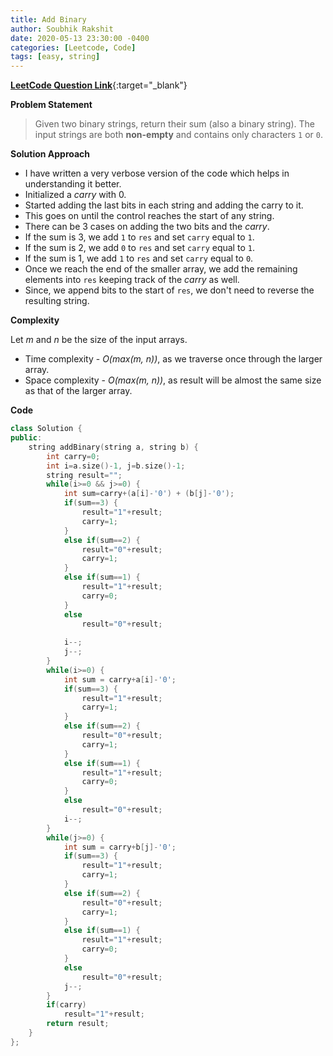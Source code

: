 ```yaml
---
title: Add Binary
author: Soubhik Rakshit
date: 2020-05-13 23:30:00 -0400
categories: [Leetcode, Code]
tags: [easy, string]
---
```


[**LeetCode Question Link**](https://leetcode.com/problems/add-binary/){:target="_blank"}

**Problem Statement**

> Given two binary strings, return their sum (also a binary string).
> The input strings are both **non-empty** and contains only characters `1` or `0`.

**Solution Approach**

* I have written a very verbose version of the code which helps in understanding it better.
* Initialized a _carry_ with 0.
* Started adding the last bits in each string and adding the carry to it.
* This goes on until the control reaches the start of any string.
* There can be 3 cases on adding the two bits and the _carry_.
* If the sum is 3, we add `1` to `res` and set `carry` equal to `1`.
* If the sum is 2, we add `0` to `res` and set `carry` equal to `1`.
* If the sum is 1, we add `1` to `res` and set `carry` equal to `0`.
* Once we reach the end of the smaller array, we add the remaining elements into `res` keeping track of the _carry_ as well.
* Since, we append bits to the start of `res`, we don't need to reverse the resulting string.

**Complexity**

Let _m_ and _n_ be the size of the input arrays.
* Time complexity - _O(max(m, n))_, as we traverse once through the larger array.
* Space complexity - _O(max(m, n))_, as result will be almost the same size as that of the larger array.

**Code**

```c++
class Solution {
public:
    string addBinary(string a, string b) {
        int carry=0;
        int i=a.size()-1, j=b.size()-1;
        string result="";
        while(i>=0 && j>=0) {
            int sum=carry+(a[i]-'0') + (b[j]-'0');
            if(sum==3) {
                result="1"+result;
                carry=1;
            }
            else if(sum==2) {
                result="0"+result;
                carry=1;
            }
            else if(sum==1) {
                result="1"+result;
                carry=0;
            }
            else
                result="0"+result;
            
            i--;
            j--;
        }
        while(i>=0) {
            int sum = carry+a[i]-'0';
            if(sum==3) {
                result="1"+result;
                carry=1;
            }
            else if(sum==2) {
                result="0"+result;
                carry=1;
            }
            else if(sum==1) {
                result="1"+result;
                carry=0;
            }
            else
                result="0"+result;
            i--;
        }
        while(j>=0) {
            int sum = carry+b[j]-'0';
            if(sum==3) {
                result="1"+result;
                carry=1;
            }
            else if(sum==2) {
                result="0"+result;
                carry=1;
            }
            else if(sum==1) {
                result="1"+result;
                carry=0;
            }
            else
                result="0"+result;
            j--;
        }
        if(carry)
            result="1"+result;
        return result;
    }
};
```